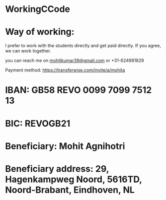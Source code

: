 # WorkingCCode

# Way of working:
I prefer to work with the students directly and get paid directly.
If you agree, we can work together.

you can reach me on mohitkumar39@gmail.com
or +31-624981829

Payment method:
https://transferwise.com/invite/a/mohita

# IBAN: GB58 REVO 0099 7099 7512 13
# BIC: REVOGB21
# Beneficiary: Mohit Agnihotri
# Beneficiary address: 29, Hagenkampweg Noord, 5616TD, Noord-Brabant, Eindhoven, NL

